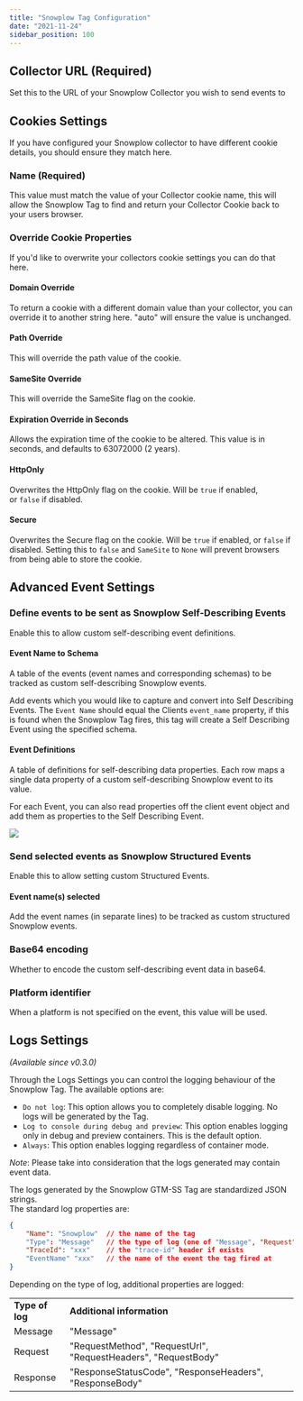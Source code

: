 ```yaml
---
title: "Snowplow Tag Configuration"
date: "2021-11-24"
sidebar_position: 100
---
```


## Collector URL (Required)

Set this to the URL of your Snowplow Collector you wish to send events to

## Cookies Settings

If you have configured your Snowplow collector to have different cookie details, you should ensure they match here.

### Name (Required)

This value must match the value of your Collector cookie name, this will allow the Snowplow Tag to find and return your Collector Cookie back to your users browser.

### Override Cookie Properties

If you'd like to overwrite your collectors cookie settings you can do that here.

#### Domain Override

To return a cookie with a different domain value than your collector, you can override it to another string here. "auto" will ensure the value is unchanged.

#### Path Override

This will override the path value of the cookie.

#### SameSite Override

This will override the SameSite flag on the cookie.

#### Expiration Override in Seconds

Allows the expiration time of the cookie to be altered. This value is in seconds, and defaults to 63072000 (2 years).

#### HttpOnly

Overwrites the HttpOnly flag on the cookie. Will be `true` if enabled, or `false` if disabled.

#### Secure

Overwrites the Secure flag on the cookie. Will be `true` if enabled, or `false` if disabled. Setting this to `false` and `SameSite` to `None` will prevent browsers from being able to store the cookie.

## Advanced Event Settings

### Define events to be sent as Snowplow Self-Describing Events

Enable this to allow custom self-describing event definitions.

#### Event Name to Schema

A table of the events (event names and corresponding schemas) to be tracked as custom self-describing Snowplow events.

Add events which you would like to capture and convert into Self Describing Events. The `Event Name` should equal the Clients `event_name` property, if this is found when the Snowplow Tag fires, this tag will create a Self Describing Event using the specified schema.

#### Event Definitions

A table of definitions for self-describing data properties. Each row maps a single data property of a custom self-describing Snowplow event to its value.

For each Event, you can also read properties off the client event object and add them as properties to the Self Describing Event.

![](images/sdjsetup.png)

### Send selected events as Snowplow Structured Events

Enable this to allow setting custom Structured Events.

#### Event name(s) selected

Add the event names (in separate lines) to be tracked as custom structured Snowplow events.

### Base64 encoding

Whether to encode the custom self-describing event data in base64.

### Platform identifier

When a platform is not specified on the event, this value will be used.

## Logs Settings

_(Available since v0.3.0)_

Through the Logs Settings you can control the logging behaviour of the Snowplow Tag. The available options are:

- `Do not log`: This option allows you to completely disable logging. No logs will be generated by the Tag.
- `Log to console during debug and preview`: This option enables logging only in debug and preview containers. This is the default option.
- `Always`: This option enables logging regardless of container mode.

_Note_: Please take into consideration that the logs generated may contain event data.

The logs generated by the Snowplow GTM-SS Tag are standardized JSON strings.  
The standard log properties are:

```json
{
    "Name": "Snowplow"  // the name of the tag
    "Type": "Message"   // the type of log (one of "Message", "Request", "Response")
    "TraceId": "xxx"    // the "trace-id" header if exists
    "EventName" "xxx"   // the name of the event the tag fired at
}
```

Depending on the type of log, additional properties are logged:

<table><tbody><tr><td class="has-text-align-center" data-align="center"><strong>Type of log</strong></td><td class="has-text-align-center" data-align="center"><strong>Additional information</strong></td></tr><tr><td class="has-text-align-center" data-align="center">Message</td><td class="has-text-align-center" data-align="center">"Message"</td></tr><tr><td class="has-text-align-center" data-align="center">Request</td><td class="has-text-align-center" data-align="center">"RequestMethod", "RequestUrl", "RequestHeaders", "RequestBody"</td></tr><tr><td class="has-text-align-center" data-align="center">Response</td><td class="has-text-align-center" data-align="center">"ResponseStatusCode", "ResponseHeaders", "ResponseBody"</td></tr></tbody></table>
